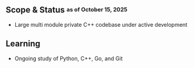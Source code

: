 ## Scope & Status <sup><sub>as of October 15, 2025</sub></sup>

* Large multi module private C++ codebase under active development


## Learning

* Ongoing study of Python, C++, Go, and Git

